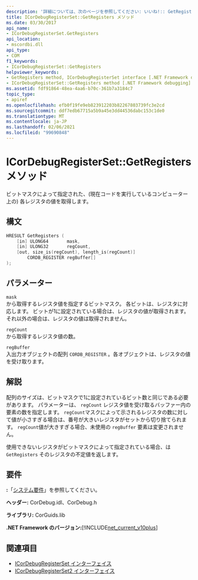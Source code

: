 ```yaml
---
description: '詳細については、次のページを参照してください: いいね!:: GetRegisters メソッド'
title: ICorDebugRegisterSet::GetRegisters メソッド
ms.date: 03/30/2017
api_name:
- ICorDebugRegisterSet.GetRegisters
api_location:
- mscordbi.dll
api_type:
- COM
f1_keywords:
- ICorDebugRegisterSet::GetRegisters
helpviewer_keywords:
- GetRegisters method, ICorDebugRegisterSet interface [.NET Framework debugging]
- ICorDebugRegisterSet::GetRegisters method [.NET Framework debugging]
ms.assetid: fdf91864-48ea-4aa6-b70c-361b7a3184c7
topic_type:
- apiref
ms.openlocfilehash: efb0f19fe9eb823912203b82267803739fc3e2cd
ms.sourcegitcommit: ddf7edb67715a5b9a45e3dd44536dabc153c1de0
ms.translationtype: MT
ms.contentlocale: ja-JP
ms.lasthandoff: 02/06/2021
ms.locfileid: "99690848"
---
```

# <a name="icordebugregistersetgetregisters-method"></a>ICorDebugRegisterSet::GetRegisters メソッド

ビットマスクによって指定された、(現在コードを実行しているコンピューター上の) 各レジスタの値を取得します。  
  
## <a name="syntax"></a>構文  
  
```cpp  
HRESULT GetRegisters (  
    [in] ULONG64       mask,
    [in] ULONG32       regCount,  
    [out, size_is(regCount), length_is(regCount)]  
        CORDB_REGISTER regBuffer[]  
);  
```  
  
## <a name="parameters"></a>パラメーター  

 `mask`  
 から取得するレジスタ値を指定するビットマスク。 各ビットは、レジスタに対応します。 ビットが1に設定されている場合は、レジスタの値が取得されます。それ以外の場合は、レジスタの値は取得されません。  
  
 `regCount`  
 から取得するレジスタ値の数。  
  
 `regBuffer`  
 入出力オブジェクトの配列 `CORDB_REGISTER` 。各オブジェクトは、レジスタの値を受け取ります。  
  
## <a name="remarks"></a>解説  

 配列のサイズは、ビットマスクで1に設定されているビット数と同じである必要があります。 パラメーターは、 `regCount` レジスタ値を受け取るバッファー内の要素の数を指定します。 `regCount`マスクによって示されるレジスタの数に対して値が小さすぎる場合は、番号が大きいレジスタがセットから切り捨てられます。 `regCount`値が大きすぎる場合、未使用の `regBuffer` 要素は変更されません。  
  
 使用できないレジスタがビットマスクによって指定されている場合、は `GetRegisters` そのレジスタの不定値を返します。  
  
## <a name="requirements"></a>要件  

 **:**「[システム要件](../../get-started/system-requirements.md)」を参照してください。  
  
 **ヘッダー:** CorDebug.idl、CorDebug.h  
  
 **ライブラリ:** CorGuids.lib  
  
 **.NET Framework のバージョン:**[!INCLUDE[net_current_v10plus](../../../../includes/net-current-v10plus-md.md)]  
  
## <a name="see-also"></a>関連項目

- [ICorDebugRegisterSet インターフェイス](icordebugregisterset-interface.md)
- [ICorDebugRegisterSet2 インターフェイス](icordebugregisterset2-interface.md)
